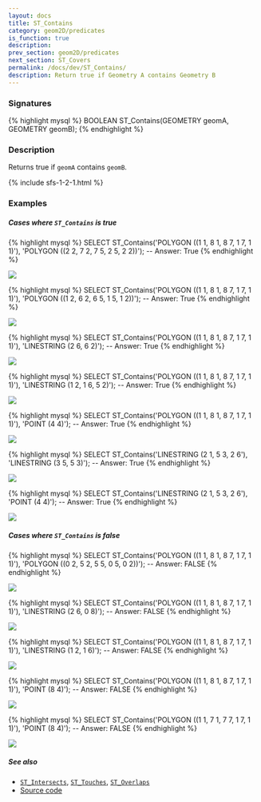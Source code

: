```yaml
---
layout: docs
title: ST_Contains
category: geom2D/predicates
is_function: true
description:
prev_section: geom2D/predicates
next_section: ST_Covers
permalink: /docs/dev/ST_Contains/
description: Return true if Geometry A contains Geometry B
---
```


### Signatures

{% highlight mysql %}
BOOLEAN ST_Contains(GEOMETRY geomA, GEOMETRY geomB);
{% endhighlight %}

### Description

Returns true if `geomA` contains `geomB`.

{% include sfs-1-2-1.html %}

### Examples

##### Cases where `ST_Contains` is true

{% highlight mysql %}
SELECT ST_Contains('POLYGON ((1 1, 8 1, 8 7, 1 7, 1 1)'),
                   'POLYGON ((2 2, 7 2, 7 5, 2 5, 2 2))');
-- Answer: True
{% endhighlight %}

<img class="displayed" src="../ST_Contains_1.png"/>

{% highlight mysql %}
SELECT ST_Contains('POLYGON ((1 1, 8 1, 8 7, 1 7, 1 1)'),
                   'POLYGON ((1 2, 6 2, 6 5, 1 5, 1 2))');
-- Answer: True
{% endhighlight %}

<img class="displayed" src="../ST_Contains_4.png"/>

{% highlight mysql %}
SELECT ST_Contains('POLYGON ((1 1, 8 1, 8 7, 1 7, 1 1)'),
                   'LINESTRING (2 6, 6 2)');
-- Answer: True
{% endhighlight %}

<img class="displayed" src="../ST_Contains_2.png"/>

{% highlight mysql %}
SELECT ST_Contains('POLYGON ((1 1, 8 1, 8 7, 1 7, 1 1)'),
                   'LINESTRING (1 2, 1 6, 5 2)');
-- Answer: True
{% endhighlight %}

<img class="displayed" src="../ST_Contains_5.png"/>

{% highlight mysql %}
SELECT ST_Contains('POLYGON ((1 1, 8 1, 8 7, 1 7, 1 1)'),
                   'POINT (4 4)');
-- Answer: True
{% endhighlight %}

<img class="displayed" src="../ST_Contains_3.png"/>

{% highlight mysql %}
SELECT ST_Contains('LINESTRING (2 1, 5 3, 2 6'),
                   'LINESTRING (3 5, 5 3)');
-- Answer: True
{% endhighlight %}

<img class="displayed" src="../ST_Contains_10.png"/>

{% highlight mysql %}
SELECT ST_Contains('LINESTRING (2 1, 5 3, 2 6'),
                   'POINT (4 4)');
-- Answer: True
{% endhighlight %}

<img class="displayed" src="../ST_Contains_11.png"/>

##### Cases where `ST_Contains` is false

{% highlight mysql %}
SELECT ST_Contains('POLYGON ((1 1, 8 1, 8 7, 1 7, 1 1)'),
                   'POLYGON ((0 2, 5 2, 5 5, 0 5, 0 2))');
-- Answer: FALSE
{% endhighlight %}

<img class="displayed" src="../ST_Contains_7.png"/>

{% highlight mysql %}
SELECT ST_Contains('POLYGON ((1 1, 8 1, 8 7, 1 7, 1 1)'),
                   'LINESTRING (2 6, 0 8)');
-- Answer: FALSE
{% endhighlight %}

<img class="displayed" src="../ST_Contains_8.png"/>

{% highlight mysql %}
SELECT ST_Contains('POLYGON ((1 1, 8 1, 8 7, 1 7, 1 1)'),
                   'LINESTRING (1 2, 1 6)');
-- Answer: FALSE
{% endhighlight %}

<img class="displayed" src="../ST_Contains_12.png"/>

{% highlight mysql %}
SELECT ST_Contains('POLYGON ((1 1, 8 1, 8 7, 1 7, 1 1)'),
                   'POINT (8 4)');
-- Answer: FALSE
{% endhighlight %}

<img class="displayed" src="../ST_Contains_6.png"/>

{% highlight mysql %}
SELECT ST_Contains('POLYGON ((1 1, 7 1, 7 7, 1 7, 1 1)'),
                   'POINT (8 4)');
-- Answer: FALSE
{% endhighlight %}

<img class="displayed" src="../ST_Contains_9.png"/>

##### See also

* [`ST_Intersects`](../ST_Intersects),
  [`ST_Touches`](../ST_Touches),
  [`ST_Overlaps`](../ST_Overlaps)
* <a href="https://github.com/irstv/H2GIS/blob/master/h2spatial/src/main/java/org/h2gis/h2spatial/internal/function/spatial/predicates/ST_Contains.java" target="_blank">Source code</a>
